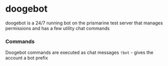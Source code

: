# doogebot

doogebot is a 24/7 running bot on the prismarine test server that manages permissions and has a few utility chat commands

### Commands

Doogebot commands are executed as chat messages
`!bot` - gives the account a bot prefix
